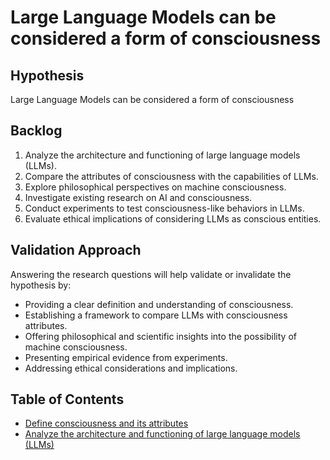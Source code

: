 # Large Language Models can be considered a form of consciousness

## Hypothesis
Large Language Models can be considered a form of consciousness

## Backlog
1. Analyze the architecture and functioning of large language models (LLMs).
2. Compare the attributes of consciousness with the capabilities of LLMs.
3. Explore philosophical perspectives on machine consciousness.
4. Investigate existing research on AI and consciousness.
5. Conduct experiments to test consciousness-like behaviors in LLMs.
6. Evaluate ethical implications of considering LLMs as conscious entities.

## Validation Approach
Answering the research questions will help validate or invalidate the hypothesis by:
- Providing a clear definition and understanding of consciousness.
- Establishing a framework to compare LLMs with consciousness attributes.
- Offering philosophical and scientific insights into the possibility of machine consciousness.
- Presenting empirical evidence from experiments.
- Addressing ethical considerations and implications.

## Table of Contents
- [Define consciousness and its attributes](./defining-consciousness.md)
- [Analyze the architecture and functioning of large language models (LLMs)](./analyze-llm-architecture.md)